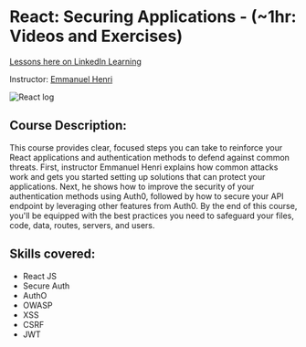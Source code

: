 # React: Securing Applications - (~1hr: Videos and Exercises)

[Lessons here on LinkedIn Learning](https://www.linkedin.com/learning/react-design-patterns/controlled-forms?autoplay=true&u=42267225)

Instructor: [Emmanuel Henri](https://www.linkedin.com/learning/instructors/emmanuel-henri?u=42267225)

![React log](https://external-content.duckduckgo.com/iu/?u=https%3A%2F%2F3lhowb48prep40031529g5yj-wpengine.netdna-ssl.com%2Fwp-content%2Fuploads%2F2018%2F04%2Fextjs-react-handling-data-with-redux-00.jpg&f=1&nofb=1)



## Course Description:

This course provides clear, focused steps you can take to reinforce your React applications and authentication methods to defend against common threats. First, instructor Emmanuel Henri explains how common attacks work and gets you started setting up solutions that can protect your applications. Next, he shows how to improve the security of your authentication methods using Auth0, followed by how to secure your API endpoint by leveraging other features from Auth0. By the end of this course, you'll be equipped with the best practices you need to safeguard your files, code, data, routes, servers, and users.

## Skills covered:
-  React JS
-  Secure Auth
- AuthO
- OWASP
- XSS
- CSRF
- JWT

